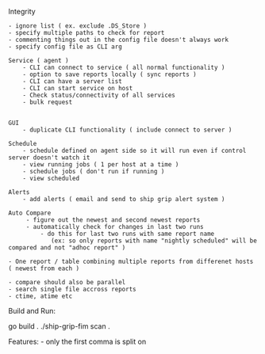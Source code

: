 Integrity


	- ignore list ( ex. exclude .DS_Store )
    - specify multiple paths to check for report
	- commenting things out in the config file doesn't always work
	- specify config file as CLI arg

    Service ( agent )
	    - CLI can connect to service ( all normal functionality )
		- option to save reports locally ( sync reports )
		- CLI can have a server list
		- CLI can start service on host
		- Check status/connectivity of all services
		- bulk request

	
	GUI
	    - duplicate CLI functionality ( include connect to server )

    Schedule	
	    - schedule defined on agent side so it will run even if control server doesn't watch it
		- view running jobs ( 1 per host at a time )
		- schedule jobs ( don't run if running )
		- view scheduled

	Alerts
		- add alerts ( email and send to ship grip alert system )

    Auto Compare
	     - figure out the newest and second newest reports
	     - automatically check for changes in last two runs
			 - do this for last two runs with same report name
			    (ex: so only reports with name "nightly scheduled" will be compared and not "adhoc report" )

    - One report / table combining multiple reports from differenet hosts ( newest from each )

    - compare should also be parallel
	- search single file accross reports
	- ctime, atime etc
	 

Build and Run:

 go build .
 ./ship-grip-fim scan .


Features:
	- only the first comma is split on
